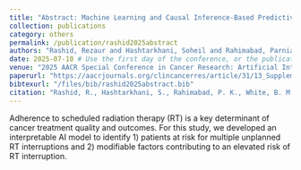 ```yaml
---
title: "Abstract: Machine Learning and Causal Inference-Based Predictive Risk Modeling of Unplanned Radiation Treatment Interruption"
collection: publications
category: others
permalink: /publication/rashid2025abstract
authors: "Rashid, Rezaur and Hashtarkhani, Soheil and Rahimabad, Parnian K and White, Brianna M and Kumsa, Fekede A and Chinthala, Lokesh and Zink, Janet A and Brett, Christopher L and Davis, Robert L and Schwartz, David L and others"
date: 2025-07-10 # Use the first day of the conference, or the publication date if you know it
venue: "2025 AACR Special Conference in Cancer Research: Artificial Intelligence and Machine Learning, Clinical Cancer Research Journal, American Association for Cancer Research"
paperurl: "https://aacrjournals.org/clincancerres/article/31/13_Supplement/A061/763280" 
bibtexurl: "/files/bib/rashid2025abstract.bib"
citation: "Rashid, R., Hashtarkhani, S., Rahimabad, P. K., White, B. M., Kumsa, F. A., Chinthala, L., ... & Shaban-Nejad, A. (2025). Abstract A061: Machine Learning and Causal Inference-Based Predictive Risk Modeling of Unplanned Radiation Treatment Interruption. Clinical Cancer Research, 31(13_Supplement), A061-A061."
---
```


Adherence to scheduled radiation therapy (RT) is a key determinant of cancer treatment quality and outcomes. For this study, we developed an interpretable AI model to identify 1) patients at risk for multiple unplanned RT interruptions and 2) modifiable factors contributing to an elevated risk of RT interruption.